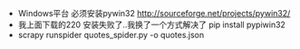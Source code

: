 * Windows平台 必须安装pywin32 http://sourceforge.net/projects/pywin32/
* 我上面下载的220 安装失败了..我换了一个方式解决了  pip install pypiwin32
* scrapy runspider quotes_spider.py -o quotes.json